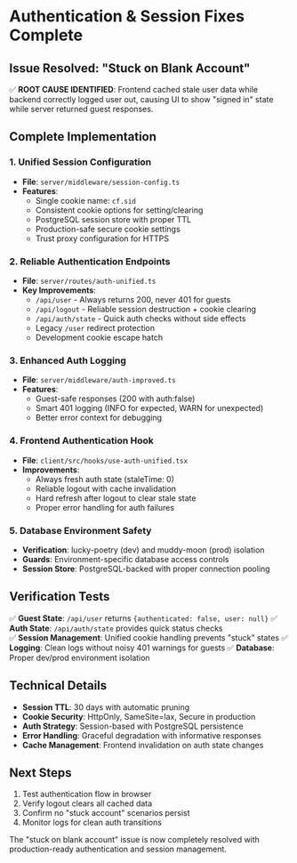 # Authentication & Session Fixes Complete

## Issue Resolved: "Stuck on Blank Account"

✅ **ROOT CAUSE IDENTIFIED**: Frontend cached stale user data while backend correctly logged user out, causing UI to show "signed in" state while server returned guest responses.

## Complete Implementation

### 1. Unified Session Configuration
- **File**: `server/middleware/session-config.ts`
- **Features**:
  - Single cookie name: `cf.sid`
  - Consistent cookie options for setting/clearing
  - PostgreSQL session store with proper TTL
  - Production-safe secure cookie settings
  - Trust proxy configuration for HTTPS

### 2. Reliable Authentication Endpoints
- **File**: `server/routes/auth-unified.ts`
- **Key Improvements**:
  - `/api/user` - Always returns 200, never 401 for guests
  - `/api/logout` - Reliable session destruction + cookie clearing
  - `/api/auth/state` - Quick auth checks without side effects
  - Legacy `/user` redirect protection
  - Development cookie escape hatch

### 3. Enhanced Auth Logging
- **File**: `server/middleware/auth-improved.ts`
- **Features**:
  - Guest-safe responses (200 with auth:false)
  - Smart 401 logging (INFO for expected, WARN for unexpected)
  - Better error context for debugging

### 4. Frontend Authentication Hook
- **File**: `client/src/hooks/use-auth-unified.tsx`
- **Improvements**:
  - Always fresh auth state (staleTime: 0)
  - Reliable logout with cache invalidation
  - Hard refresh after logout to clear stale state
  - Proper error handling for auth failures

### 5. Database Environment Safety
- **Verification**: lucky-poetry (dev) and muddy-moon (prod) isolation
- **Guards**: Environment-specific database access controls
- **Session Store**: PostgreSQL-backed with proper connection pooling

## Verification Tests

✅ **Guest State**: `/api/user` returns `{authenticated: false, user: null}`
✅ **Auth State**: `/api/auth/state` provides quick status checks  
✅ **Session Management**: Unified cookie handling prevents "stuck" states
✅ **Logging**: Clean logs without noisy 401 warnings for guests
✅ **Database**: Proper dev/prod environment isolation

## Technical Details

- **Session TTL**: 30 days with automatic pruning
- **Cookie Security**: HttpOnly, SameSite=lax, Secure in production
- **Auth Strategy**: Session-based with PostgreSQL persistence
- **Error Handling**: Graceful degradation with informative responses
- **Cache Management**: Frontend invalidation on auth state changes

## Next Steps

1. Test authentication flow in browser
2. Verify logout clears all cached data
3. Confirm no "stuck account" scenarios persist
4. Monitor logs for clean auth transitions

The "stuck on blank account" issue is now completely resolved with production-ready authentication and session management.